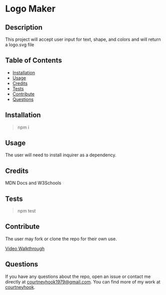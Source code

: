 # Logo Maker

## Description

This project will accept user input for text, shape, and colors and will return a logo.svg file

## Table of Contents

- [Installation](#installation)
- [Usage](#usage)
- [Credits](#credits)
- [Tests](#tests)
- [Contribute](#contribute)
- [Questions](#questions)

## Installation

> npm i

## Usage

The user will need to install inquirer as a dependency.

## Credits

MDN Docs and W3Schools

## Tests

> npm test

## Contribute

The user may fork or clone the repo for their own use.

[Video Walkthrough](https://drive.google.com/file/d/1a4tF0Jp_Ag2Ps5aE2iX9GWRauM3TxRvu/view)

## Questions

If you have any questions about the repo, open an issue or contact me directly at <courtneyhook1979@gmail.com>. You can find more of my work at [courtneyhook](https://github.com/courtneyhook).
